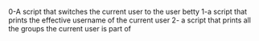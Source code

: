 0-A script that switches the current user to the user betty
1-a script that prints the effective username of the current user
2- a script that prints all the groups the current user is part of

